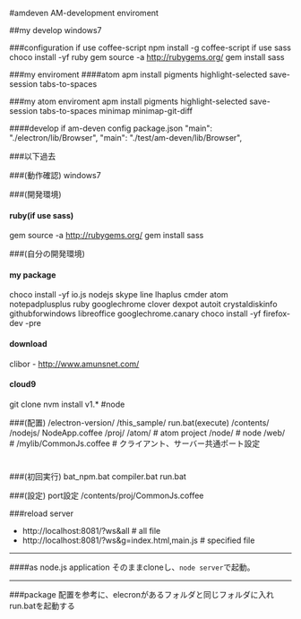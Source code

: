 #amdeven
AM-development enviroment

##my develop
windows7


###configuration
  if use coffee-script
    npm install -g coffee-script
  if use sass
    choco install -yf ruby
    gem source -a http://rubygems.org/
    gem install sass

###my enviroment
####atom
  apm install pigments highlight-selected save-session tabs-to-spaces

###my atom enviroment
  apm install pigments highlight-selected save-session tabs-to-spaces minimap minimap-git-diff


####develop
  if am-deven
    config package.json
      "main": "./electron/lib/Browser",
      "main": "./test/am-deven/lib/Browser",


###以下過去


###(動作確認)
windows7

###(開発環境)
#### ruby(if use sass)
  gem source -a http://rubygems.org/
  gem install sass

###(自分の開発環境)
#### my package
  choco install -yf io.js nodejs skype line lhaplus cmder atom notepadplusplus ruby googlechrome clover dexpot autoit crystaldiskinfo githubforwindows libreoffice googlechrome.canary
  choco install -yf firefox-dev -pre
#### download
  clibor - http://www.amunsnet.com/

#### cloud9
  git clone
  nvm install v1.* #node

###(配置)
  /electron-version/
  /this_sample/
    run.bat(execute)
    /contents/
      /nodejs/
        NodeApp.coffee
      /proj/
        /atom/ # atom project
        /node/ # node
        /web/ #
          /mylib/CommonJs.coffee # クライアント、サーバー共通ポート設定
#

###(初回実行)
  bat_npm.bat
  compiler.bat
  run.bat

###(設定)
port設定
  /contents/proj/CommonJs.coffee


###reload server
* http://localhost:8081/?ws&all # all file
* http://localhost:8081/?ws&g=index.html,main.js # specified file

---
####as node.js application
そのままcloneし、`node server`で起動。


---
###package
配置を参考に、elecronがあるフォルダと同じフォルダに入れrun.batを起動する

